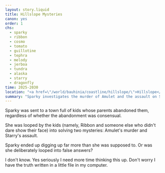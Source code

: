 ```yaml
---
layout: story.liquid
title: Hillslope Mysteries
canon: yes
order: 1
chs:
  - sparky
  - ribbon
  - cosmo
  - tomato
  - guillotine
  - tephra
  - melody
  - jerboa
  - tundra
  - alaska
  - starry
  - dragonfly
time: 2025-2030
location: "<a href=\"/world/bauhinia/coastline/hillslope/\">Hillslope</a>"
summary: "Sparky investigates the murder of Amulet and the assault on Starry. She digs up more than she was supposed to."
---
```


Sparky was sent to a town full of kids whose parents abandoned them, regardless of whether the abandonment was consensual.

She was looped by the kids (namely, Ribbon and someone else who didn't dare show their face) into solving two mysteries: Amulet's murder and Starry's assault.

Sparky ended up digging up far more than she was supposed to. Or was she deliberately looped into false answers?

I don't know. Yes seriously I need more time thinking this up. Don't worry I have the truth written in a little file in my computer.
